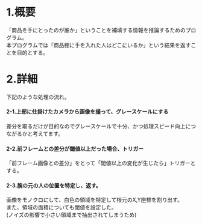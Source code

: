 # 1.概要
「商品を手にとったのが誰か」ということを補填する情報を推論するためのプログラム。  
本プログラムでは「商品棚に手を入れた人はどこにいるか」という結果を返すことを目的とする。  


# 2.詳細
下記のような処理の流れ。

#### 2-1.上部に仕掛けたカメラから画像を撮って、グレースケールにする
差分を取るだけが目的なのでグレースケールで十分、かつ処理スピード向上につながるかと考えてます。  

#### 2-2.前フレームとの差分が閾値以上だった場合、トリガー
「前フレーム画像との差分」をとって「閾値以上の変化が生じたら」トリガーとする。 

#### 2-3.腕の元の人の位置を特定し、返す。
画像をモノクロにして、白色の領域を特定して根元のX,Y座標を割り出す。  
また、領域の面積についても閾値を設定した。  
(ノイズの影響で小さい領域まで抽出されてしまうため)